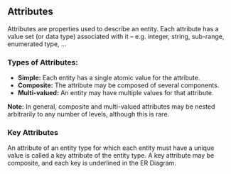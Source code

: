 ## Attributes 
Attributes are properties used to describe an entity. Each attribute has a value set (or data type) associated with it – e.g. integer, string, sub-range, enumerated type, …
### Types of Attributes:
* **Simple:** Each entity has a single atomic value for the attribute.
* **Composite:** The attribute may be composed of several components.
* **Multi-valued:** An entity may have multiple values for that attribute.

**Note:**  In general, composite and multi-valued attributes may be nested arbitrarily to any number of 
levels, although this is rare. 

### Key Attributes
An attribute of an entity type for which each entity must have a unique value is called a key attribute of the entity type. A key attribute may be composite, and each key is underlined in the ER Diagram.
